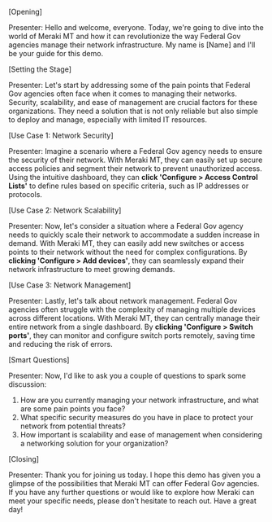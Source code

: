 [Opening]

Presenter: Hello and welcome, everyone. Today, we're going to dive into the world of Meraki MT and how it can revolutionize the way Federal Gov agencies manage their network infrastructure. My name is [Name] and I'll be your guide for this demo.

[Setting the Stage]

Presenter: Let's start by addressing some of the pain points that Federal Gov agencies often face when it comes to managing their networks. Security, scalability, and ease of management are crucial factors for these organizations. They need a solution that is not only reliable but also simple to deploy and manage, especially with limited IT resources.

[Use Case 1: Network Security]

Presenter: Imagine a scenario where a Federal Gov agency needs to ensure the security of their network. With Meraki MT, they can easily set up secure access policies and segment their network to prevent unauthorized access. Using the intuitive dashboard, they can **click 'Configure > Access Control Lists'** to define rules based on specific criteria, such as IP addresses or protocols.

[Use Case 2: Network Scalability]

Presenter: Now, let's consider a situation where a Federal Gov agency needs to quickly scale their network to accommodate a sudden increase in demand. With Meraki MT, they can easily add new switches or access points to their network without the need for complex configurations. By **clicking 'Configure > Add devices'**, they can seamlessly expand their network infrastructure to meet growing demands.

[Use Case 3: Network Management]

Presenter: Lastly, let's talk about network management. Federal Gov agencies often struggle with the complexity of managing multiple devices across different locations. With Meraki MT, they can centrally manage their entire network from a single dashboard. By **clicking 'Configure > Switch ports'**, they can monitor and configure switch ports remotely, saving time and reducing the risk of errors.

[Smart Questions]

Presenter: Now, I'd like to ask you a couple of questions to spark some discussion:
1. How are you currently managing your network infrastructure, and what are some pain points you face?
2. What specific security measures do you have in place to protect your network from potential threats?
3. How important is scalability and ease of management when considering a networking solution for your organization?

[Closing]

Presenter: Thank you for joining us today. I hope this demo has given you a glimpse of the possibilities that Meraki MT can offer Federal Gov agencies. If you have any further questions or would like to explore how Meraki can meet your specific needs, please don't hesitate to reach out. Have a great day!